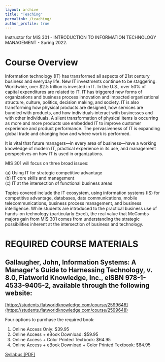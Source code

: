 ```yaml
---
layout: archive
title: "Teaching"
permalink: /teaching/
author_profile: true
---
```



Instructor for MIS 301 - INTRODUCTION TO INFORMATION TECHNOLOGY MANAGEMENT - Spring 2022. 

# Course Overview 
Information technology (IT) has transformed all aspects of 21st century business and everyday 
life. New IT investments continue to be staggering. Worldwide, over $2.5 trillion is invested in 
IT. In the U.S., over 50% of capital expenditures are related to IT. IT has triggered new forms of 
organizations and business process innovation and impacted organizational structure, culture, 
politics, decision making, and society. IT is also transforming how physical products are 
designed, how services are bundled with products, and how individuals interact with businesses 
and with other individuals. A silent transformation of physical items is occurring as more and 
more products use embedded IT to improve customer experience and product performance. The 
pervasiveness of IT is expanding global trade and changing how and where work is performed.   
  
It is vital that future managers—in every area of business—have a working knowledge of 
modern IT, practical experience in its use, and management perspectives on how IT is used in 
organizations. 

MIS 301 will focus on three broad issues:  
 
(a) Using IT for strategic competitive advantage  
(b) IT core skills and management  
(c) IT at the intersection of functional business areas 
 
Topics covered include the IT ecosystem, using information systems (IS) for competitive 
advantage, databases, data communications, mobile telecommunications, business process 
management, and business intelligence. While students are introduced to the practical business 
use of hands-on technology (particularly Excel), the real value that McCombs majors gain from 
MIS 301 comes from understanding the strategic possibilities inherent at the intersection of 
business and technology.   

# REQUIRED COURSE MATERIALS   
  
## Gallaugher, John, Information Systems: A Manager's Guide to Harnessing Technology, v. 8.0, Flatworld Knowledge, Inc., eISBN 978-1-4533-9405-2, available through the following website: 

[https://students.flatworldknowledge.com/course/2599648](https://students.flatworldknowledge.com/course/2599648)
 
Four options to purchase the required book:  
1. Online Access Only:  $39.95  
2. Online Access + eBook Download:  $59.95  
3. Online Access + Color Printed Textbook:  $64.95  
4. Online Access + eBook Download + Color Printed Textbook:  $84.95 

[Syllabus [PDF]](https://github.com/ruijiang81/ruijiang81.github.io/raw/master/files/teaching/syllabus_MIS301_SP22.pdf)
